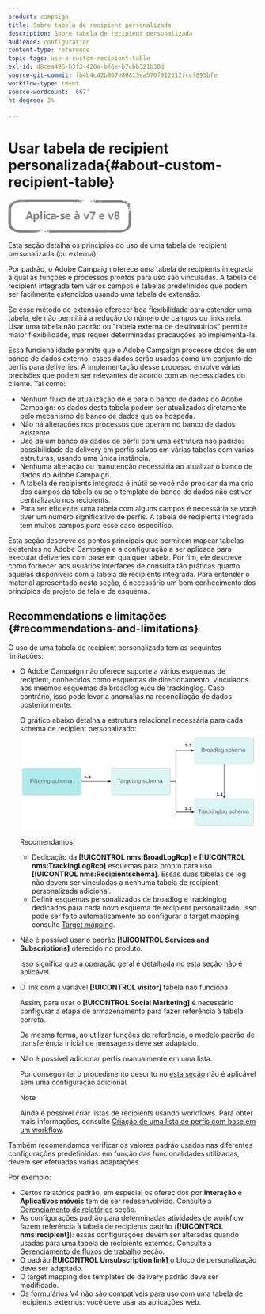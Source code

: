```yaml
---
product: campaign
title: Sobre tabela de recipient personalizada
description: Sobre tabela de recipient personalizada
audience: configuration
content-type: reference
topic-tags: use-a-custom-recipient-table
exl-id: d8cea496-b3f3-420a-bf6e-b7cbb321b30d
source-git-commit: fb4b4c42b907e86813ea570f912312fccf893bfe
workflow-type: tm+mt
source-wordcount: '667'
ht-degree: 2%

---
```


# Usar tabela de recipient personalizada{#about-custom-recipient-table}

![](../../assets/common.svg)

Esta seção detalha os princípios do uso de uma tabela de recipient personalizada (ou externa).

Por padrão, o Adobe Campaign oferece uma tabela de recipients integrada à qual as funções e processos prontos para uso são vinculadas. A tabela de recipient integrada tem vários campos e tabelas predefinidos que podem ser facilmente estendidos usando uma tabela de extensão.

Se esse método de extensão oferecer boa flexibilidade para estender uma tabela, ele não permitirá a redução do número de campos ou links nela. Usar uma tabela não padrão ou &quot;tabela externa de destinatários&quot; permite maior flexibilidade, mas requer determinadas precauções ao implementá-la.

Essa funcionalidade permite que o Adobe Campaign processe dados de um banco de dados externo: esses dados serão usados como um conjunto de perfis para deliveries. A implementação desse processo envolve várias precisões que podem ser relevantes de acordo com as necessidades do cliente. Tal como:

* Nenhum fluxo de atualização de e para o banco de dados do Adobe Campaign: os dados desta tabela podem ser atualizados diretamente pelo mecanismo de banco de dados que os hospeda.
* Não há alterações nos processos que operam no banco de dados existente.
* Uso de um banco de dados de perfil com uma estrutura não padrão: possibilidade de delivery em perfis salvos em várias tabelas com várias estruturas, usando uma única instância.
* Nenhuma alteração ou manutenção necessária ao atualizar o banco de dados do Adobe Campaign.
* A tabela de recipients integrada é inútil se você não precisar da maioria dos campos da tabela ou se o template do banco de dados não estiver centralizado nos recipients.
* Para ser eficiente, uma tabela com alguns campos é necessária se você tiver um número significativo de perfis. A tabela de recipients integrada tem muitos campos para esse caso específico.

Esta seção descreve os pontos principais que permitem mapear tabelas existentes no Adobe Campaign e a configuração a ser aplicada para executar deliveries com base em qualquer tabela. Por fim, ele descreve como fornecer aos usuários interfaces de consulta tão práticas quanto aquelas disponíveis com a tabela de recipients integrada. Para entender o material apresentado nesta seção, é necessário um bom conhecimento dos princípios de projeto de tela e de esquema.

## Recommendations e limitações {#recommendations-and-limitations}

O uso de uma tabela de recipient personalizada tem as seguintes limitações:

* O Adobe Campaign não oferece suporte a vários esquemas de recipient, conhecidos como esquemas de direcionamento, vinculados aos mesmos esquemas de broadlog e/ou de trackinglog. Caso contrário, isso pode levar a anomalias na reconciliação de dados posteriormente.

   O gráfico abaixo detalha a estrutura relacional necessária para cada schema de recipient personalizado:
   ![](assets/custom_recipient_limitation.png)

   Recomendamos:

   * Dedicação da **[!UICONTROL nms:BroadLogRcp]** e **[!UICONTROL nms:TrackingLogRcp]** esquemas para pronto para uso **[!UICONTROL nms:Recipientschema]**. Essas duas tabelas de log não devem ser vinculadas a nenhuma tabela de recipient personalizada adicional.
   * Definir esquemas personalizados de broadlog e trackinglog dedicados para cada novo esquema de recipient personalizado. Isso pode ser feito automaticamente ao configurar o target mapping; consulte [Target mapping](../../configuration/using/target-mapping.md).

* Não é possível usar o padrão **[!UICONTROL Services and Subscriptions]** oferecido no produto.

   Isso significa que a operação geral é detalhada no [esta seção](../../delivery/using/managing-subscriptions.md) não é aplicável.

* O link com a variável **[!UICONTROL visitor]** tabela não funciona.

   Assim, para usar o **[!UICONTROL Social Marketing]** é necessário configurar a etapa de armazenamento para fazer referência à tabela correta.

   Da mesma forma, ao utilizar funções de referência, o modelo padrão de transferência inicial de mensagens deve ser adaptado.

* Não é possível adicionar perfis manualmente em uma lista.

   Por conseguinte, o procedimento descrito no [esta seção](../../platform/using/creating-and-managing-lists.md) não é aplicável sem uma configuração adicional.

   >[!NOTE]
   >
   >Ainda é possível criar listas de recipients usando workflows. Para obter mais informações, consulte [Criação de uma lista de perfis com base em um workflow](../../configuration/using/creating-a-profile-list-with-a-workflow.md).

Também recomendamos verificar os valores padrão usados nas diferentes configurações predefinidas: em função das funcionalidades utilizadas, devem ser efetuadas várias adaptações.

Por exemplo:

* Certos relatórios padrão, em especial os oferecidos por **Interação** e **Aplicativos móveis** tem de ser redesenvolvido. Consulte a [Gerenciamento de relatórios](../../configuration/using/managing-reports.md) seção.
* As configurações padrão para determinadas atividades de workflow fazem referência à tabela de recipients padrão (**[!UICONTROL nms:recipient]**): essas configurações devem ser alteradas quando usadas para uma tabela de recipients externos. Consulte a [Gerenciamento de fluxos de trabalho](../../configuration/using/managing-workflows.md) seção.
* O padrão **[!UICONTROL Unsubscription link]** o bloco de personalização deve ser adaptado.
* O target mapping dos templates de delivery padrão deve ser modificado.
* Os formulários V4 não são compatíveis para uso com uma tabela de recipients externos: você deve usar as aplicações web.
